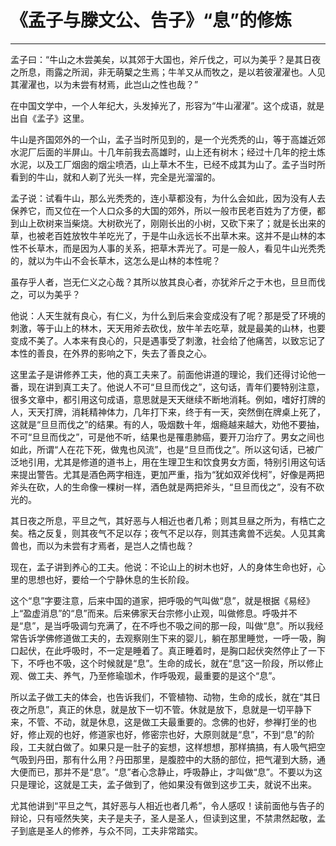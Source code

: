 # 《孟子与滕文公、告子》“息”的修炼

------

孟子曰：“牛山之木尝美矣，以其郊于大国也，斧斤伐之，可以为美乎？是其日夜之所息，雨露之所润，非无萌櫱之生焉；牛羊又从而牧之，是以若彼濯濯也。人见其濯濯也，以为未尝有材焉，此岂山之性也哉？”

在中国文学中，一个人年纪大，头发掉光了，形容为“牛山濯濯”。这个成语，就是出自《孟子》这里。

牛山是齐国郊外的一个山，孟子当时所见到的，是一个光秃秃的山，等于高雄近郊水泥厂后面的半屏山。十几年前我去高雄时，山上还有树木；经过十几年的挖土炼水泥，以及工厂烟囱的烟尘喷洒，山上草木不生，已经不成其为山了。孟子当时所看到的牛山，就和人剃了光头一样，完全是光溜溜的。

孟子说：试看牛山，那么光秃秃的，连小草都没有，为什么会如此，因为没有人去保养它，而又位在一个人口众多的大国的郊外，所以一般市民老百姓为了方便，都到山上砍树来当柴烧。大树砍光了，刚刚长出的小树，又砍下来了；就是长出来的草，也被老百姓放牧牛羊吃光了，于是牛山永远长不出草木来。这并不是山林的本性不长草木，而是因为人事的关系，把草木弄光了。可是一般人，看见牛山光秃秃的，就以为牛山不会长草木，这怎么是山林的本性呢？

虽存乎人者，岂无仁义之心哉？其所以放其良心者，亦犹斧斤之于木也，旦旦而伐之，可以为美乎？

他说：人天生就有良心，有仁义，为什么到后来会变成没有了呢？那是受了环境的刺激，等于山上的林木，天天用斧去砍伐，放牛羊去吃草，就是最美的山林，也要变成不美了。人本来有良心的，只是遇事受了刺激，社会给了他痛苦，以致忘记了本性的善良，在外界的影响之下，失去了善良之心。

这里孟子是讲修养工夫，他的真工夫来了。前面他讲道的理论，我们还得讨论他一番，现在讲到真工夫了。他说人不可“旦旦而伐之”，这句话，青年们要特别注意，很多文章中，都引用这句成语，意思就是天天继续不断地消耗。例如，嗜好打牌的人，天天打牌，消耗精神体力，几年打下来，终于有一天，突然倒在牌桌上死了，这就是“旦旦而伐之”的结果。有的人，吸烟数十年，烟瘾越来越大，劝他不要抽，不可“旦旦而伐之”，可是他不听，结果也是罹患肺癌，要开刀治疗了。男女之间也如此，所谓“人在花下死，做鬼也风流”，也是“旦旦而伐之”。所以这句话，已被广泛地引用，尤其是修道的道书上，用在生理卫生和饮食男女方面，特别引用这句话来提出警告。尤其是酒色两字相连，更加严重，指为“犹如双斧伐柯”，好像是两把斧头在砍，人的生命像一棵树一样，酒色就是两把斧头，“旦旦而伐之”，没有不砍光的。

其日夜之所息，平旦之气，其好恶与人相近也者几希；则其旦昼之所为，有梏亡之矣。梏之反复，则其夜气不足以存；夜气不足以存，则其违禽兽不远矣。人见其禽兽也，而以为未尝有才焉者，是岂人之情也哉？

现在，孟子讲到养心的工夫。他说：不论山上的树木也好，人的身体生命也好，心里的思想也好，要给一个宁静休息的生长阶段。

这个“息”字要注意，后来中国的道家，把呼吸的气叫做“息”，就是根据《易经》上“盈虚消息”的“息”而来。后来佛家天台宗修小止观，叫做修息。呼吸并不是“息”，是当呼吸调匀充满了，在不呼也不吸之间的那一段，叫做“息”。所以我经常告诉学佛修道做工夫的，去观察刚生下来的婴儿，躺在那里睡觉，一呼一吸，胸口起伏，在此呼吸时，不一定是睡着了。真正睡着时，是胸口起伏突然停止了一下下，不呼也不吸，这个时候就是“息”。生命的成长，就在“息”这一阶段，所以修止观、做工夫、养气，乃至修瑜珈术，作呼吸观，最重要的是这个“息”。

所以孟子做工夫的体会，也告诉我们，不管植物、动物，生命的成长，就在“其日夜之所息”，真正的休息，就是放下一切不管。休就是放下，息就是一切平静下来，不管、不动，就是休息，这是做工夫最重要的。念佛的也好，参禅打坐的也好，修止观的也好，修道家也好，修密宗也好，大原则就是“息”，不到“息”的阶段，工夫就白做了。如果只是一肚子的妄想，这样想想，那样搞搞，有人吸气把空气吸到丹田，那有什么用？丹田那里，是腹腔中的大肠的部位，把气灌到大肠，通大便而已，那并不是“息”。“息”者心念静止，呼吸静止，才叫做“息”。不要以为这只是理论，这就是工夫，孟子做到了，他如果没有做到这步工夫，就说不出来。

尤其他讲到“平旦之气，其好恶与人相近也者几希”，令人感叹！读前面他与告子的辩论，只有哑然失笑，夫子是夫子，圣人是圣人，但读到这里，不禁肃然起敬，孟子到底是圣人的修养，与众不同，工夫非常踏实。

